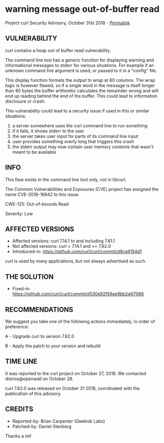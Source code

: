 warning message out-of-buffer read
==================================

Project curl Security Advisory, October 31st 2018 -
[Permalink](https://curl.se/docs/CVE-2018-16842.html)

VULNERABILITY
-------------

curl contains a heap out of buffer read vulnerability.

The command line tool has a generic function for displaying warning and
informational messages to stderr for various situations. For example if an
unknown command line argument is used, or passed to it in a "config" file.

This display function formats the output to wrap at 80 columns. The wrap logic
is however flawed, so if a single word in the message is itself longer than 80
bytes the buffer arithmetic calculates the remainder wrong and will end up
reading behind the end of the buffer. This could lead to information
disclosure or crash.

This vulnerability could lead to a security issue if used in this or similar
situations:

 1. a server somewhere uses the curl command line to run something
 2. if it fails, it shows stderr to the user
 3. the server takes user input for parts of its command line input
 4. user provides something overly long that triggers this crash
 5. the stderr output may now contain user memory contents that wasn't meant
    to be available

INFO
----

This flaw exists in the command line tool only, not in libcurl.

The Common Vulnerabilities and Exposures (CVE) project has assigned the name
CVE-2018-16842 to this issue.

CWE-125: Out-of-bounds Read

Severity: Low

AFFECTED VERSIONS
-----------------

- Affected versions: curl 7.14.1 to and including 7.61.1
- Not affected versions: curl < 7.14.1 and >= 7.62.0
- Introduced-in: https://github.com/curl/curl/commit/d9ca9154d1

curl is used by many applications, but not always advertised as such.

THE SOLUTION
------------

- Fixed-in: https://github.com/curl/curl/commit/d530e92f59ae9bb2d47066

RECOMMENDATIONS
---------------

We suggest you take one of the following actions immediately, in order of
preference:

 A - Upgrade curl to version 7.62.0

 B - Apply the patch to your version and rebuild

TIME LINE
---------

It was reported to the curl project on October 27, 2018.  We contacted
distros@openwall on October 28.

curl 7.62.0 was released on October 31 2018, coordinated with the publication
of this advisory.

CREDITS
-------

- Reported-by: Brian Carpenter (Geeknik Labs)
- Patched-by: Daniel Stenberg

Thanks a lot!
